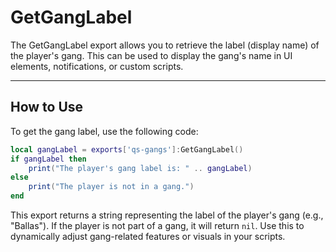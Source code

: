 # GetGangLabel

The GetGangLabel export allows you to retrieve the label (display name) of the player's gang. This can be used to display the gang's name in UI elements, notifications, or custom scripts.

***

## How to Use

To get the gang label, use the following code:

```lua
local gangLabel = exports['qs-gangs']:GetGangLabel()
if gangLabel then
    print("The player's gang label is: " .. gangLabel)
else
    print("The player is not in a gang.")
end
```

This export returns a string representing the label of the player's gang (e.g., "Ballas"). If the player is not part of a gang, it will return `nil`. Use this to dynamically adjust gang-related features or visuals in your scripts.
